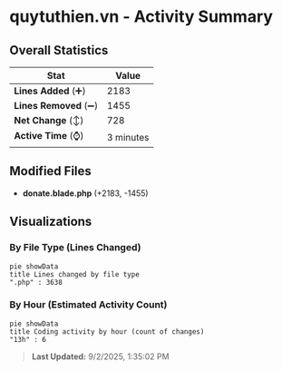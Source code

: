 # quytuthien.vn - Activity Summary 

## Overall Statistics

| Stat                   | Value                                                             |
| ---------------------- | ----------------------------------------------------------------- |
| **Lines Added** (➕)   | 2183                                          |
| **Lines Removed** (➖) | 1455                                        |
| **Net Change** (↕)    | 728                |
| **Active Time** (⌚)   | 3 minutes |


## Modified Files
- **donate.blade.php** (+2183, -1455)

## Visualizations

### By File Type (Lines Changed)

```mermaid
pie showData
title Lines changed by file type
".php" : 3638
```

### By Hour (Estimated Activity Count)

```mermaid
pie showData
title Coding activity by hour (count of changes)
"13h" : 6
```


> **Last Updated:** 9/2/2025, 1:35:02 PM